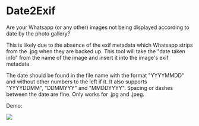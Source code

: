 # Date2Exif

Are your Whatsapp (or any other) images not being displayed according to date by the photo gallery?


This is likely due to the absence of the exif metadata which Whatsapp strips from the .jpg when they are backed up.
This tool will take the "date taken info" from the name of the image and insert it into the image's exif metadata.


The date should be found in the file name with the format "YYYYMMDD" and without other numbers to the left if it.
It also supports "YYYYDDMM", "DDMMYYY" and "MMDDYYYY".
Spacing or dashes between the date are fine.
Only works for .jpg and .jpeg.




Demo:

[![](http://img.youtube.com/vi/VthQzJCLM4o/0.jpg)](http://www.youtube.com/watch?v=VthQzJCLM4o "")

